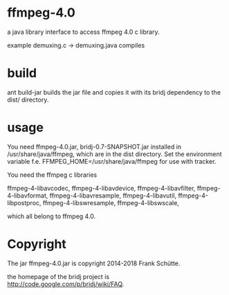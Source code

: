 ffmpeg-4.0
==========
a java library interface to access ffmpeg 4.0 c library.

example demuxing.c -> demuxing.java compiles

build
=====
ant build-jar builds the jar file and copies it with its bridj dependency
to the dist/ directory.

usage
=====
You need ffmpeg-4.0.jar, bridj-0.7-SNAPSHOT.jar installed in /usr/share/java/ffmpeg,
which are in the dist directory.
Set the environment variable f.e. FFMPEG_HOME=/usr/share/java/ffmpeg
for use with tracker.

You need the ffmpeg c libraries

ffmpeg-4-libavcodec,
ffmpeg-4-libavdevice,
ffmpeg-4-libavfilter,
ffmpeg-4-libavformat,
ffmpeg-4-libavresample,
ffmpeg-4-libavutil,
ffmpeg-4-libpostproc,
ffmpeg-4-libswresample,
ffmpeg-4-libswscale,

which all belong to ffmpeg 4.0.

Copyright
=========
The jar ffmpeg-4.0.jar is copyright 2014-2018 Frank Schütte.

the homepage of the bridj project is http://code.google.com/p/bridj/wiki/FAQ.
